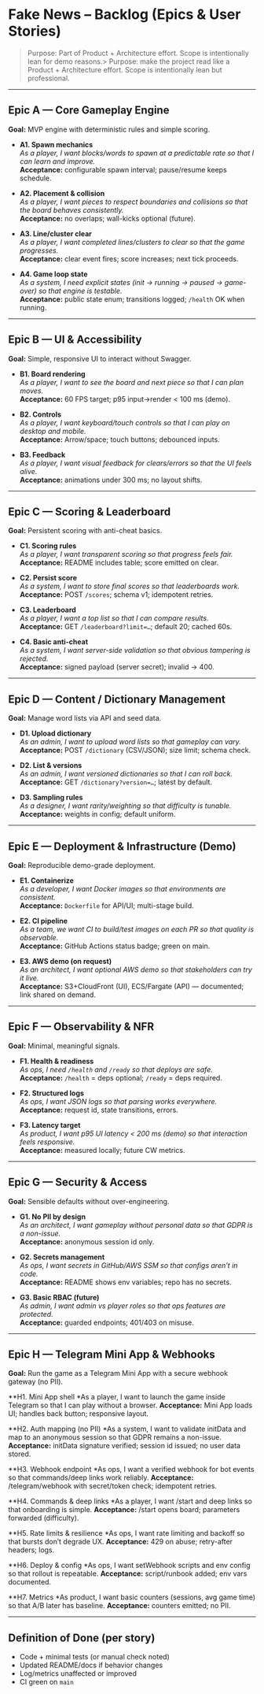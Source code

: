 # Fake News – Backlog (Epics & User Stories)

> Purpose: Part of Product + Architecture effort. Scope is intentionally lean for demo reasons.> Purpose: make the project read like a Product + Architecture effort. Scope is intentionally lean but professional.

---

## Epic A — Core Gameplay Engine
**Goal:** MVP engine with deterministic rules and simple scoring.

- **A1. Spawn mechanics**  
  *As a player, I want blocks/words to spawn at a predictable rate so that I can learn and improve.*  
  **Acceptance:** configurable spawn interval; pause/resume keeps schedule.

- **A2. Placement & collision**  
  *As a player, I want pieces to respect boundaries and collisions so that the board behaves consistently.*  
  **Acceptance:** no overlaps; wall-kicks optional (future).

- **A3. Line/cluster clear**  
  *As a player, I want completed lines/clusters to clear so that the game progresses.*  
  **Acceptance:** clear event fires; score increases; next tick proceeds.

- **A4. Game loop state**  
  *As a system, I need explicit states (init → running → paused → game-over) so that engine is testable.*  
  **Acceptance:** public state enum; transitions logged; `/health` OK when running.

---

## Epic B — UI & Accessibility
**Goal:** Simple, responsive UI to interact without Swagger.

- **B1. Board rendering**  
  *As a player, I want to see the board and next piece so that I can plan moves.*  
  **Acceptance:** 60 FPS target; p95 input→render < 100 ms (demo).

- **B2. Controls**  
  *As a player, I want keyboard/touch controls so that I can play on desktop and mobile.*  
  **Acceptance:** Arrow/space; touch buttons; debounced inputs.

- **B3. Feedback**  
  *As a player, I want visual feedback for clears/errors so that the UI feels alive.*  
  **Acceptance:** animations under 300 ms; no layout shifts.

---

## Epic C — Scoring & Leaderboard
**Goal:** Persistent scoring with anti-cheat basics.

- **C1. Scoring rules**  
  *As a player, I want transparent scoring so that progress feels fair.*  
  **Acceptance:** README includes table; score emitted on clear.

- **C2. Persist score**  
  *As a system, I want to store final scores so that leaderboards work.*  
  **Acceptance:** POST `/scores`; schema v1; idempotent retries.

- **C3. Leaderboard**  
  *As a player, I want a top list so that I can compare results.*  
  **Acceptance:** GET `/leaderboard?limit=…`; default 20; cached 60s.

- **C4. Basic anti-cheat**  
  *As a system, I want server-side validation so that obvious tampering is rejected.*  
  **Acceptance:** signed payload (server secret); invalid → 400.

---

## Epic D — Content / Dictionary Management
**Goal:** Manage word lists via API and seed data.

- **D1. Upload dictionary**  
  *As an admin, I want to upload word lists so that gameplay can vary.*  
  **Acceptance:** POST `/dictionary` (CSV/JSON); size limit; schema check.

- **D2. List & versions**  
  *As an admin, I want versioned dictionaries so that I can roll back.*  
  **Acceptance:** GET `/dictionary?version=…`; latest by default.

- **D3. Sampling rules**  
  *As a designer, I want rarity/weighting so that difficulty is tunable.*  
  **Acceptance:** weights in config; default uniform.

---

## Epic E — Deployment & Infrastructure (Demo)
**Goal:** Reproducible demo-grade deployment.

- **E1. Containerize**  
  *As a developer, I want Docker images so that environments are consistent.*  
  **Acceptance:** `Dockerfile` for API/UI; multi-stage build.

- **E2. CI pipeline**  
  *As a team, we want CI to build/test images on each PR so that quality is observable.*  
  **Acceptance:** GitHub Actions status badge; green on main.

- **E3. AWS demo (on request)**  
  *As an architect, I want optional AWS demo so that stakeholders can try it live.*  
  **Acceptance:** S3+CloudFront (UI), ECS/Fargate (API) — documented; link shared on demand.

---

## Epic F — Observability & NFR
**Goal:** Minimal, meaningful signals.

- **F1. Health & readiness**  
  *As ops, I need `/health` and `/ready` so that deploys are safe.*  
  **Acceptance:** `/health` = deps optional; `/ready` = deps required.

- **F2. Structured logs**  
  *As ops, I want JSON logs so that parsing works everywhere.*  
  **Acceptance:** request id, state transitions, errors.

- **F3. Latency target**  
  *As product, I want p95 UI latency < 200 ms (demo) so that interaction feels responsive.*  
  **Acceptance:** measured locally; future CW metrics.

---

## Epic G — Security & Access
**Goal:** Sensible defaults without over-engineering.

- **G1. No PII by design**  
  *As an architect, I want gameplay without personal data so that GDPR is a non-issue.*  
  **Acceptance:** anonymous session id only.

- **G2. Secrets management**  
  *As ops, I want secrets in GitHub/AWS SSM so that configs aren’t in code.*  
  **Acceptance:** README shows env variables; repo has no secrets.

- **G3. Basic RBAC (future)**  
  *As admin, I want admin vs player roles so that ops features are protected.*  
  **Acceptance:** guarded endpoints; 401/403 on misuse.

---

## Epic H — Telegram Mini App & Webhooks

**Goal:** Run the game as a Telegram Mini App with a secure webhook gateway (no PII).

**H1. Mini App shell
*As a player, I want to launch the game inside Telegram so that I can play without a browser.
**Acceptance:** Mini App loads UI; handles back button; responsive layout.

**H2. Auth mapping (no PII)
*As a system, I want to validate initData and map to an anonymous session so that GDPR remains a non-issue.
**Acceptance:** initData signature verified; session id issued; no user data stored.

**H3. Webhook endpoint
*As ops, I want a verified webhook for bot events so that commands/deep links work reliably.
**Acceptance:** /telegram/webhook with secret/token check; idempotent retries.

**H4. Commands & deep links
*As a player, I want /start and deep links so that onboarding is simple.
**Acceptance:** /start opens board; parameters forwarded (difficulty).

**H5. Rate limits & resilience
*As ops, I want rate limiting and backoff so that bursts don’t degrade UX.
**Acceptance:** 429 on abuse; retry-after headers; logs.

**H6. Deploy & config
*As ops, I want setWebhook scripts and env config so that rollout is repeatable.
**Acceptance:** script/runbook added; env vars documented.

**H7. Metrics
*As product, I want basic counters (sessions, avg game time) so that A/B later has baseline.
**Acceptance:** counters emitted; no PII.

---

## Definition of Done (per story)
- Code + minimal tests (or manual check noted)  
- Updated README/docs if behavior changes  
- Log/metrics unaffected or improved  
- CI green on `main`

